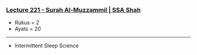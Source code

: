### [Lecture 221 - Surah Al-Muzzammil | SSA Shah](https://www.youtube.com/watch?v=TZ1Wh2O02uE)
* Rukus = 2
* Ayats = 20
  
***

* Intermittent Sleep Science
